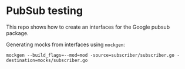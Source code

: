 # PubSub testing

This repo shows how to create an interfaces for the Google pubsub package.

Generating mocks from interfaces using `mockgen`:

```
mockgen --build_flags=--mod=mod -source=subscriber/subscriber.go -destination=mocks/subscriber.go
```
